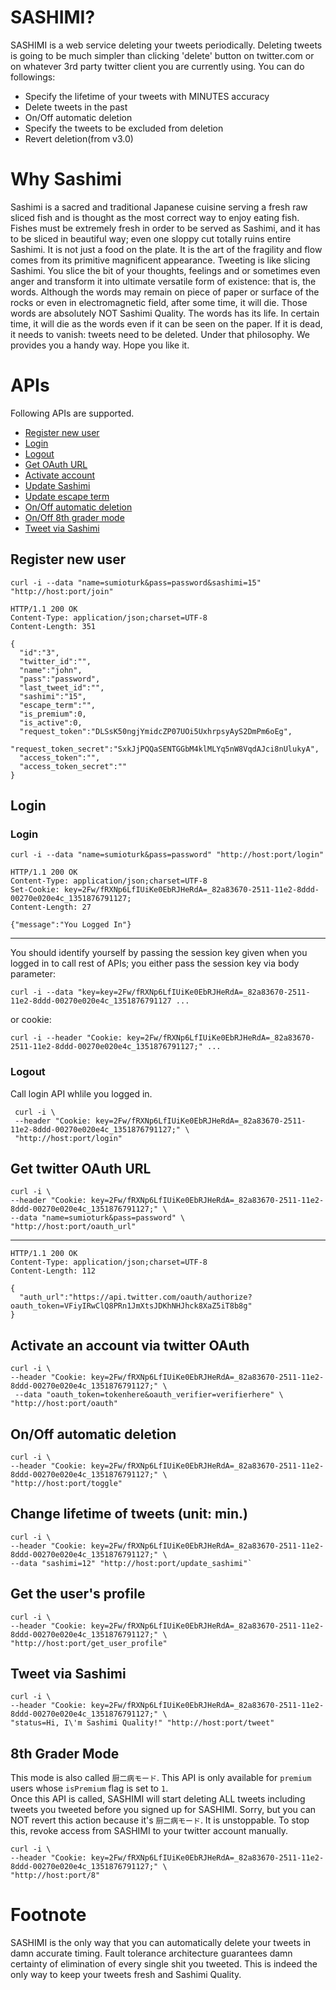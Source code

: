 # SASHIMI?
SASHIMI is a web service deleting your tweets periodically. 
Deleting tweets is going to be much simpler than clicking 'delete' button on twitter.com 
or on whatever 3rd party twitter client you are currently using. You can do followings:

- Specify the lifetime of your tweets with MINUTES accuracy
- Delete tweets in the past
- On/Off automatic deletion
- Specify the tweets to be excluded from deletion
- Revert deletion(from v3.0)

# Why Sashimi
Sashimi is a sacred and traditional Japanese cuisine serving a fresh raw sliced fish and is thought as the most correct way to enjoy eating fish. Fishes must be extremely fresh in order to be served as Sashimi, and it has to be sliced in beautiful way; even one sloppy cut totally ruins entire Sashimi. It is not just a food on the plate. It is the art of the fragility and flow comes from its primitive magnificent appearance. 
Tweeting is like slicing Sashimi. You slice the bit of your thoughts, feelings and or sometimes even anger and transform it into ultimate versatile form of existence: that is, the words. Although the words may remain on piece of paper or surface of the rocks or even in electromagnetic field, after some time, it will die. Those words are absolutely NOT Sashimi Quality. The words has its life. In certain time, it will die as the words even if it can be seen on the paper. If it is dead, it needs to vanish: tweets need to be deleted. Under that philosophy. We provides you a handy way. Hope you like it.






# APIs
Following APIs are supported.

- [Register new user](#register-new-user)
- [Login](#)
- [Logout](#)
- [Get OAuth URL](#)
- [Activate account](#)
- [Update Sashimi](#)
- [Update escape term](#)
- [On/Off automatic deletion](#)
- [On/Off 8th grader mode](#)
- [Tweet via Sashimi](#)


## Register new user 


`curl -i --data "name=sumioturk&pass=password&sashimi=15" "http://host:port/join"`
  

    HTTP/1.1 200 OK
    Content-Type: application/json;charset=UTF-8
    Content-Length: 351

    {
      "id":"3",
      "twitter_id":"",
      "name":"john",
      "pass":"password",
      "last_tweet_id":"",
      "sashimi":"15",
      "escape_term":"",
      "is_premium":0,
      "is_active":0,
      "request_token":"DLSsK50ngjYmidcZP07UOi5UxhrpsyAyS2DmPm6oEg",
      "request_token_secret":"SxkJjPQQaSENTGGbM4klMLYq5nW8VqdAJci8nUlukyA",
      "access_token":"",
      "access_token_secret":""
    }  


## Login

### Login

`curl -i --data "name=sumioturk&pass=password" "http://host:port/login"`

    HTTP/1.1 200 OK
    Content-Type: application/json;charset=UTF-8
    Set-Cookie: key=2Fw/fRXNp6LfIUiKe0EbRJHeRdA=_82a83670-2511-11e2-8ddd-00270e020e4c_1351876791127;
    Content-Length: 27

    {"message":"You Logged In"}
____

You should identify yourself by passing the session key given when you logged in to call rest of APIs; 
you either pass the session key via body parameter:

    curl -i --data "key=key=2Fw/fRXNp6LfIUiKe0EbRJHeRdA=_82a83670-2511-11e2-8ddd-00270e020e4c_1351876791127 ...

or cookie:

    curl -i --header "Cookie: key=2Fw/fRXNp6LfIUiKe0EbRJHeRdA=_82a83670-2511-11e2-8ddd-00270e020e4c_1351876791127;" ...

    

### Logout
Call login API whlile you logged in.

     curl -i \
     --header "Cookie: key=2Fw/fRXNp6LfIUiKe0EbRJHeRdA=_82a83670-2511-11e2-8ddd-00270e020e4c_1351876791127;" \
     "http://host:port/login"



## Get twitter OAuth URL
  
    curl -i \ 
    --header "Cookie: key=2Fw/fRXNp6LfIUiKe0EbRJHeRdA=_82a83670-2511-11e2-8ddd-00270e020e4c_1351876791127;" \
    --data "name=sumioturk&pass=password" \
    "http://host:port/oauth_url"

____
    HTTP/1.1 200 OK
    Content-Type: application/json;charset=UTF-8
    Content-Length: 112
 
    {
      "auth_url":"https://api.twitter.com/oauth/authorize?oauth_token=VFiyIRwClQ8PRn1JmXtsJDKhNHJhck8XaZ5iT8b8g"
    }



## Activate an account via twitter OAuth 
    
    curl -i \
    --header "Cookie: key=2Fw/fRXNp6LfIUiKe0EbRJHeRdA=_82a83670-2511-11e2-8ddd-00270e020e4c_1351876791127;" \
     --data "oauth_token=tokenhere&oauth_verifier=verifierhere" \
    "http://host:port/oauth"


## On/Off automatic deletion
    
    curl -i \
    --header "Cookie: key=2Fw/fRXNp6LfIUiKe0EbRJHeRdA=_82a83670-2511-11e2-8ddd-00270e020e4c_1351876791127;" \
    "http://host:port/toggle"

## Change lifetime of tweets (unit: min.)
 
    curl -i \
    --header "Cookie: key=2Fw/fRXNp6LfIUiKe0EbRJHeRdA=_82a83670-2511-11e2-8ddd-00270e020e4c_1351876791127;" \
    --data "sashimi=12" "http://host:port/update_sashimi"`


## Get the user's profile
    
    curl -i \
    --header "Cookie: key=2Fw/fRXNp6LfIUiKe0EbRJHeRdA=_82a83670-2511-11e2-8ddd-00270e020e4c_1351876791127;" \
    "http://host:port/get_user_profile" 

## Tweet via Sashimi
    
    curl -i \
    --header "Cookie: key=2Fw/fRXNp6LfIUiKe0EbRJHeRdA=_82a83670-2511-11e2-8ddd-00270e020e4c_1351876791127;" \
    "status=Hi, I\'m Sashimi Quality!" "http://host:port/tweet"

## 8th Grader Mode
This mode is also called `厨二病モード`. This API is only available for `premium` users whose `isPremium` flag is set to `1`.  
Once this API is called, SASHIMI will start deleting ALL tweets including tweets you tweeted before you signed up for SASHIMI. 
Sorry, but you can NOT revert this action because it's `厨二病モード`. 
It is unstoppable. To stop this, revoke access from SASHIMI to your twitter account manually. 

    curl -i \
    --header "Cookie: key=2Fw/fRXNp6LfIUiKe0EbRJHeRdA=_82a83670-2511-11e2-8ddd-00270e020e4c_1351876791127;" \
    "http://host:port/8" 


# Footnote
SASHIMI is the only way that you can automatically delete your tweets in damn accurate timing. Fault tolerance architecture guarantees damn certainty of elimination of every single shit you tweeted. This is indeed the only way to keep your tweets fresh and Sashimi Quality. 